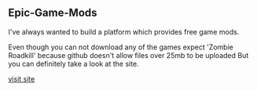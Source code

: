 ## Epic-Game-Mods
I've always wanted to build a platform which provides free game mods.

Even though you can not download any of the games expect 'Zombie Roadkill' because github doesn't allow files over 25mb to be uploaded But you can definitely take a look at the site.

[visit site](https://shimul0022.github.io/Epic-Game-Mods/)
